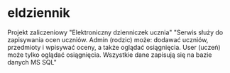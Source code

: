 # eldziennik
Projekt zaliczeniowy
"Elektroniczny dzienniczek ucznia"
"Serwis służy do zapisywania ocen uczniów. Admin (rodzic) może: dodawać uczniów, przedmioty i wpisywać oceny, a także oglądać osiągnięcia. 
User (uczeń) może tylko oglądać osiągnięcia. Wszystkie dane zapisują się na bazie danych MS SQL"
